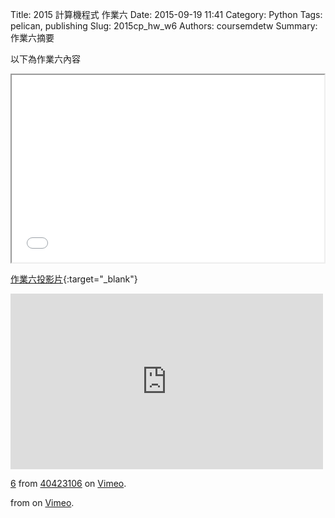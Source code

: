 Title: 2015 計算機程式 作業六
Date: 2015-09-19 11:41
Category: Python
Tags: pelican, publishing
Slug: 2015cp_hw_w6
Authors: coursemdetw
Summary: 作業六摘要

以下為作業六內容

<iframe src="40423124_cp_w6_p.html" width="500" height="300"></iframe>

[作業六投影片](40423124_cp_w6_p.html){:target="_blank"}

<iframe src="https://player.vimeo.com/video/145765550" width="500" height="281" frameborder="0" webkitallowfullscreen mozallowfullscreen allowfullscreen></iframe> <p><a href="https://vimeo.com/145765550">6</a> from <a href="https://vimeo.com/user45854799">40423106</a> on <a href="https://vimeo.com">Vimeo</a>.</p>from <a href="https://vimeo.com/user24079973"></a> on <a href="https://vimeo.com">Vimeo</a>.</p>